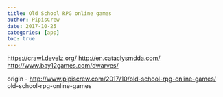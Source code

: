 ```yaml
---
title: Old School RPG online games
author: PipisCrew
date: 2017-10-25
categories: [app]
toc: true
---
```


https://crawl.develz.org/
http://en.cataclysmdda.com/
http://www.bay12games.com/dwarves/

origin - http://www.pipiscrew.com/2017/10/old-school-rpg-online-games/ old-school-rpg-online-games